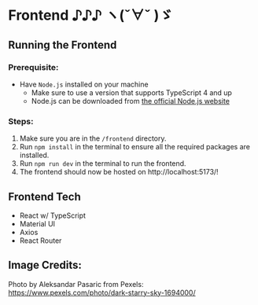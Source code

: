 # Frontend ♪♪♪ ヽ(ˇ∀ˇ )ゞ

## Running the Frontend

### Prerequisite:

- Have `Node.js` installed on your machine
    - Make sure to use a version that supports TypeScript 4 and up
    - Node.js can be downloaded
      from [the official Node.js website](https://nodejs.org/)

### Steps:

1. Make sure you are in the `/frontend` directory.
2. Run `npm install` in the terminal to ensure all the required packages are installed.
3. Run `npm run dev` in the terminal to run the frontend.
4. The frontend should now be hosted on http://localhost:5173/!

## Frontend Tech

- React w/ TypeScript
- Material UI
- Axios
- React Router

## Image Credits:

Photo by Aleksandar Pasaric from Pexels: https://www.pexels.com/photo/dark-starry-sky-1694000/